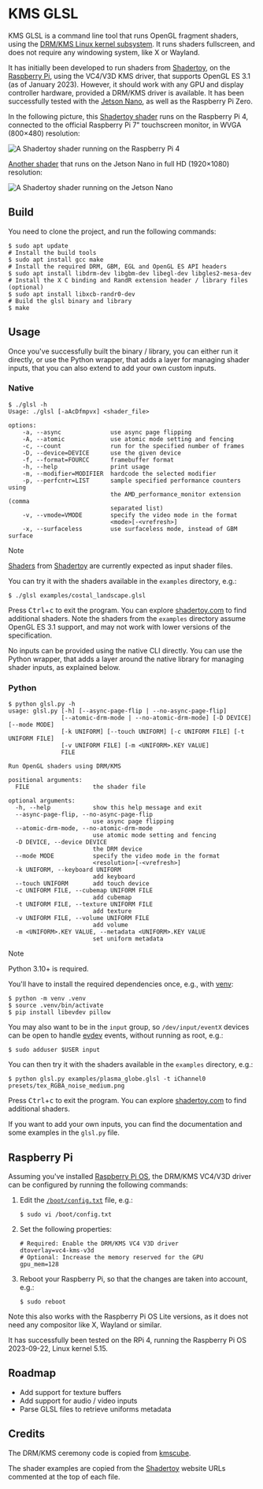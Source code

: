 # KMS GLSL

KMS GLSL is a command line tool that runs OpenGL fragment shaders, using the [DRM/KMS Linux kernel subsystem](https://en.wikipedia.org/wiki/Direct_Rendering_Manager).
It runs shaders fullscreen, and does not require any windowing system, like X or Wayland.

It has initially been developed to run shaders from [Shadertoy](https://www.shadertoy.com), on the [Raspberry Pi](https://ttt.io/glsl-raspberry-pi), using the VC4/V3D KMS driver, that supports OpenGL ES 3.1 (as of January 2023).
However, it should work with any GPU and display controller hardware, provided a DRM/KMS driver is available.
It has been successfully tested with the [Jetson Nano](https://ttt.io/glsl-jetson-nano), as well as the Raspberry Pi Zero.

In the following picture, this [Shadertoy shader](https://www.shadertoy.com/view/MsX3Wj) runs on the Raspberry Pi 4, connected to the official Raspberry Pi 7" touchscreen monitor, in WVGA (800×480) resolution:

![A Shadertoy shader running on the Raspberry Pi 4](./raspberry_pi.jpg)

[Another shader](https://www.shadertoy.com/view/fstyD4) that runs on the Jetson Nano in full HD (1920×1080) resolution:

![A Shadertoy shader running on the Jetson Nano](./jetson_nano.jpg)

## Build

You need to clone the project, and run the following commands:

```shell
$ sudo apt update
# Install the build tools
$ sudo apt install gcc make
# Install the required DRM, GBM, EGL and OpenGL ES API headers
$ sudo apt install libdrm-dev libgbm-dev libegl-dev libgles2-mesa-dev
# Install the X C binding and RandR extension header / library files (optional)
$ sudo apt install libxcb-randr0-dev
# Build the glsl binary and library
$ make
```

## Usage

Once you've successfully built the binary / library, you can either run it directly, or use the Python wrapper, that adds a layer for managing shader inputs, that you can also extend to add your own custom inputs.

### Native

```console
$ ./glsl -h
Usage: ./glsl [-aAcDfmpvx] <shader_file>

options:
    -a, --async              use async page flipping
    -A, --atomic             use atomic mode setting and fencing
    -c, --count              run for the specified number of frames
    -D, --device=DEVICE      use the given device
    -f, --format=FOURCC      framebuffer format
    -h, --help               print usage
    -m, --modifier=MODIFIER  hardcode the selected modifier
    -p, --perfcntr=LIST      sample specified performance counters using
                             the AMD_performance_monitor extension (comma
                             separated list)
    -v, --vmode=VMODE        specify the video mode in the format
                             <mode>[-<vrefresh>]
    -x, --surfaceless        use surfaceless mode, instead of GBM surface
```

> [!NOTE]
> [Shaders](https://www.shadertoy.com/howto#q1) from [Shadertoy](https://www.shadertoy.com/) are currently expected as input shader files.

You can try it with the shaders available in the `examples` directory, e.g.:

```shell
$ ./glsl examples/costal_landscape.glsl
```

Press <kbd>Ctrl</kbd>+<kbd>c</kbd> to exit the program.
You can explore [shadertoy.com](https://www.shadertoy.com) to find additional shaders.
Note the shaders from the `examples` directory assume OpenGL ES 3.1 support, and may not work with lower versions of the specification.

No inputs can be provided using the native CLI directly.
You can use the Python wrapper, that adds a layer around the native library for managing shader inputs, as explained below.

### Python

```console
$ python glsl.py -h
usage: glsl.py [-h] [--async-page-flip | --no-async-page-flip]
               [--atomic-drm-mode | --no-atomic-drm-mode] [-D DEVICE] [--mode MODE]
               [-k UNIFORM] [--touch UNIFORM] [-c UNIFORM FILE] [-t UNIFORM FILE]
               [-v UNIFORM FILE] [-m <UNIFORM>.KEY VALUE]
               FILE

Run OpenGL shaders using DRM/KMS

positional arguments:
  FILE                  the shader file

optional arguments:
  -h, --help            show this help message and exit
  --async-page-flip, --no-async-page-flip
                        use async page flipping
  --atomic-drm-mode, --no-atomic-drm-mode
                        use atomic mode setting and fencing
  -D DEVICE, --device DEVICE
                        the DRM device
  --mode MODE           specify the video mode in the format
                        <resolution>[-<vrefresh>]
  -k UNIFORM, --keyboard UNIFORM
                        add keyboard
  --touch UNIFORM       add touch device
  -c UNIFORM FILE, --cubemap UNIFORM FILE
                        add cubemap
  -t UNIFORM FILE, --texture UNIFORM FILE
                        add texture
  -v UNIFORM FILE, --volume UNIFORM FILE
                        add volume
  -m <UNIFORM>.KEY VALUE, --metadata <UNIFORM>.KEY VALUE
                        set uniform metadata
```

> [!NOTE]
> Python 3.10+ is required.

You'll have to install the required dependencies once, e.g., with [venv](https://docs.python.org/3.10/library/venv.html):

```shell
$ python -m venv .venv
$ source .venv/bin/activate
$ pip install libevdev pillow
```

You may also want to be in the `input` group, so `/dev/input/eventX` devices can be open to handle [evdev](https://docs.kernel.org/input/input.html#evdev) events, without running as root, e.g.:

```shell
$ sudo adduser $USER input
```

You can then try it with the shaders available in the `examples` directory, e.g.:

```shell
$ python glsl.py examples/plasma_globe.glsl -t iChannel0 presets/tex_RGBA_noise_medium.png
```

Press <kbd>Ctrl</kbd>+<kbd>c</kbd> to exit the program.
You can explore [shadertoy.com](https://www.shadertoy.com) to find additional shaders.

If you want to add your own inputs, you can find the documentation and some examples in the `glsl.py` file.

## Raspberry Pi

Assuming you've installed [Raspberry Pi OS](https://www.raspberrypi.org/software/operating-systems), the DRM/KMS VC4/V3D driver can be configured by running the following commands:

1. Edit the [`/boot/config.txt`](https://www.raspberrypi.org/documentation/configuration/config-txt/) file, e.g.:

    ```shell
    $ sudo vi /boot/config.txt
    ```

2. Set the following properties:

    ```properties
    # Required: Enable the DRM/KMS VC4 V3D driver
    dtoverlay=vc4-kms-v3d
    # Optional: Increase the memory reserved for the GPU
    gpu_mem=128
    ```

3. Reboot your Raspberry Pi, so that the changes are taken into account, e.g.:

    ```shell
    $ sudo reboot
    ```

Note this also works with the Raspberry Pi OS Lite versions, as it does not need any compositor like X, Wayland or similar.

It has successfully been tested on the RPi 4, running the Raspberry Pi OS 2023-09-22, Linux kernel 5.15.

## Roadmap

- Add support for texture buffers
- Add support for audio / video inputs
- Parse GLSL files to retrieve uniforms metadata

## Credits

The DRM/KMS ceremony code is copied from [kmscube](https://gitlab.freedesktop.org/mesa/kmscube/).

The shader examples are copied from the [Shadertoy](https://www.shadertoy.com) website URLs commented at the top of each file.

